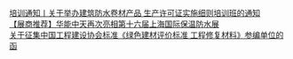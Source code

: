   
[培训通知丨关于举办建筑防水卷材产品 生产许可证实施细则培训班的通知](http://www.dianyue.me/archives/383/8r98qe7oyk2fujn9/)  
[【展商推荐】华能中天再次亮相第十六届上海国际保温防水展](http://www.dianyue.me/archives/881/k7zp3ekta08p5mu1/)  
[关于征集中国工程建设协会标准《绿色建材评价标准 工程修复材料》参编单位的函](http://www.dianyue.me/archives/863/rkspuy6jtdo13gy7/)